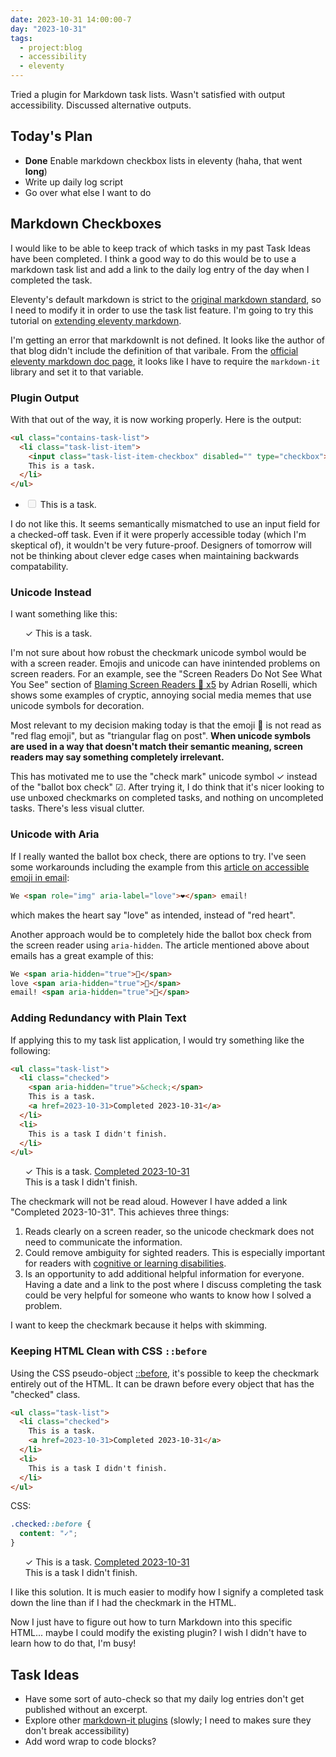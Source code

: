 ```yaml
---
date: 2023-10-31 14:00:00-7
day: "2023-10-31"
tags:
  - project:blog
  - accessibility
  - eleventy
---
```


Tried a plugin for Markdown task lists. Wasn't satisfied with output accessibility. Discussed alternative outputs.

<!-- excerpt -->

## Today's Plan
- **Done** Enable markdown checkbox lists in eleventy (haha, that went **long**)
- Write up daily log script
- Go over what else I want to do

## Markdown Checkboxes

I would like to be able to keep track of which tasks in my past Task Ideas have been completed. I think a good way to do this would be to use a markdown task list and add a link to the daily log entry of the day when I completed the task.

Eleventy's default markdown is strict to the [original markdown standard](https://markdownguide.offshoot.io/basic-syntax/), so I need to modify it in order to use the task list feature. I'm going to try this tutorial on [extending eleventy markdown](https://craigofnz.github.io/posts/2023/extending-eleventy-markdown/).

I'm getting an error that markdownIt is not defined. It looks like the author of that blog didn't include the definition of that varibale. From the [official eleventy markdown doc page](https://www.11ty.dev/docs/languages/markdown/#optional-set-your-own-library-instance), it looks like I have to require the `markdown-it` library and set it to that variable.

### Plugin Output

With that out of the way, it is now working properly. Here is the output:
```HTML
<ul class="contains-task-list">
  <li class="task-list-item">
    <input class="task-list-item-checkbox" disabled="" type="checkbox">
    This is a task.
  </li>
</ul>
```
<ul class="contains-task-list">
<li>
<input class="task-list-item-checkbox" disabled="" type="checkbox">
   This is a task.
</li>
</ul>

I do not like this. It seems semantically mismatched to use an input field for a checked-off task. Even if it were properly accessible today (which I'm skeptical of), it wouldn't be very future-proof. Designers of tomorrow will not be thinking about clever edge cases when maintaining backwards compatability.

### Unicode Instead

I want something like this:

<ul class="task-list">
  <li class="checked">
    &check; This is a task.
  </li>
</ul>

I'm not sure about how robust the checkmark unicode symbol would be with a screen reader. Emojis and unicode can have inintended problems on screen readers. For an example, see the "Screen Readers Do Not See What You See" section of [Blaming Screen Readers &#128681; x5](https://adrianroselli.com/2021/10/blaming-screen-readers-red-flag.html) by Adrian Roselli, which shows some examples of cryptic, annoying social media memes that use unicode symbols for decoration.

Most relevant to my decision making today is that the emoji &#128681; is not read as "red flag emoji", but as "triangular flag on post". **When unicode symbols are used in a way that doesn't match their semantic meaning, screen readers may say something completely irrelevant.**

This has motivated me to use the "check mark" unicode symbol &check; instead of the "ballot box check" &#9745;. After trying it, I do think that it's nicer looking to use unboxed checkmarks on completed tasks, and nothing on uncompleted tasks. There's less visual clutter.

### Unicode with Aria

If I really wanted the ballot box check, there are options to try. I've seen some workarounds including the example from this [article on accessible emoji in email](https://www.litmus.com/blog/special-characters-emojis-line-breaks-more-tricks-for-optimizing-your-emails-for-screen-readers):
```HTML
We <span role="img" aria-label="love">❤️</span> email!
```
which makes the heart say "love" as intended, instead of "red heart".

Another approach would be to completely hide the ballot box check from the screen reader using `aria-hidden`. The article mentioned above about emails has a great example of this:
```HTML
We <span aria-hidden="true">👏</span>
love <span aria-hidden="true">👏</span>
email! <span aria-hidden="true">👏</span>
```

### Adding Redundancy with Plain Text

If applying this to my task list application, I would try something like the following:
```HTML
<ul class="task-list">
  <li class="checked">
    <span aria-hidden="true">&check;</span>
    This is a task.
    <a href=2023-10-31>Completed 2023-10-31</a>
  </li>
  <li>
    This is a task I didn't finish.
  </li>
</ul>
```
<ul class="task-list">
  <li class="checked">
    <span aria-hidden="true">&check;</span> This is a task. <a href=2023-10-31>Completed 2023-10-31</a>
  </li>
  <li>
    This is a task I didn't finish.
  </li>
</ul>
The checkmark will not be read aloud. However I have added a link "Completed 2023-10-31". This achieves three things:

1. Reads clearly on a screen reader, so the unicode checkmark does not need to communicate the information.
2. Could remove ambiguity for sighted readers. This is especially important for readers with [cognitive or learning disabilities](https://www.w3.org/TR/coga-usable/).
3. Is an opportunity to add additional helpful information for everyone. Having a date and a link to the post where I discuss completing the task could be very helpful for someone who wants to know how I solved a problem.

I want to keep the checkmark because it helps with skimming.

### Keeping HTML Clean with CSS `::before`

Using the CSS pseudo-object [::before](https://developer.mozilla.org/en-US/docs/Web/CSS/::before), it's possible to keep the checkmark entirely out of the HTML. It can be drawn before every object that has the "checked" class.

```HTML
<ul class="task-list">
  <li class="checked">
    This is a task.
    <a href=2023-10-31>Completed 2023-10-31</a>
  </li>
  <li>
    This is a task I didn't finish.
  </li>
</ul>
```

CSS:

```CSS
.checked::before {
  content: "✓";
}
```

<style>.checked-test::before {content: "✓";}</style>
<ul class="task-list">
  <li class="checked-test">
    This is a task.
    <a href=2023-10-31>Completed 2023-10-31</a>
  </li>
  <li>
    This is a task I didn't finish.
  </li>
</ul>

I like this solution. It is much easier to modify how I signify a completed task down the line than if I had the checkmark in the HTML.

Now I just have to figure out how to turn Markdown into this specific HTML... maybe I could modify the existing plugin? I wish I didn't have to learn how to do that, I'm busy!

## Task Ideas
- Have some sort of auto-check so that my daily log entries don't get published without an excerpt.
- Explore other [markdown-it plugins](https://www.npmjs.com/search?q=keywords:markdown-it-plugin) (slowly; I need to makes sure they don't break accessibility)
- Add word wrap to code blocks?

